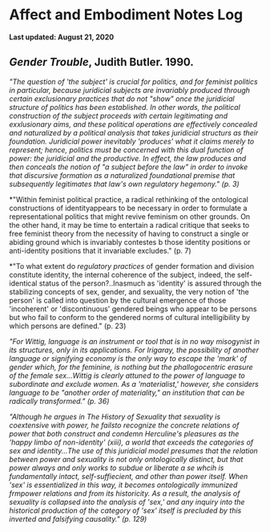 # Affect and Embodiment Notes Log

**Last updated: August 21, 2020**

## *Gender Trouble*, Judith Butler. 1990.

*"The question of 'the subject' is crucial for politics, and for feminist politics in particular, because juridicial subjects are invariably produced through certain exclusionary practices that do not "show" once the juridicial structure of politics has been established. In other words, the political construction of the subject proceeds with certain legitimating and exxlusionary aims, and these political operations are effectively concealed and naturalized by a political analysis that takes juridicial structurs as their foundation. Juridicial power inevitably 'produces' what it claims merely to represent; hence, politics must be concerned with this dual function of power: the juridicial and the productive. In effect, the law produces and then conceals the notion of "a subject before the law" in order to invoke that discursive formation as a naturalized foundational premise that subsequently legitimates that law's own regulatory hegemony." (p. 3)*

*"Within feminist political practice, a radical rethinking of the ontological constructions of identityappears to be necessary in order to formulate a representational politics that might revive feminism on other grounds. On the other hand, it may be time to entertain a radical critique that seeks to free feminist theory from the necessity of having to construct a single or abiding ground which is invariably contestes b those identity positions or anti-identity positions that it invariable excludes." (p. 7)

*"To what extent do *regulatory practices* of gender formation and division constitute identity, the internal coherence of the subject, indeed, the self-identical status of the person?..Inasmuch as 'identity' is assured through the stabilizing concepts of sex, gender, and sexuality, the very notion of 'the person' is called into question by the cultural emergence of those 'incoherent' or 'discontinuous' gendered beings who appear to be persons but who fail to conform to the gendered norms of cultural intelligibility by which persons are defined." (p. 23)

*"For Wittig, language is an instrument or tool that is in no way misogynist in its structures, only in its applications. For Irigaray, the possibility of another language or signifying economy is the only way to escape the 'mark' of gender which, for the feminine, is nothing but the phallogocentric erasure of the female sex...Wittig is clearly attuned to the power of language to subordinate and exclude women. As a 'materialist,' however, she considers language to be "another order of materiality," an institution that can be radically transformed." (p. 36)*

*"Although he argues in *The History of Sexuality* that sexuality is coextensive with power, he failsto recognize the concrete relations of power that both construct and condemn Herculine's pleasures as the 'happy limbo of non-identity' (xiii), a world that exceeds the categories of sex and identity...The use of this juridicial model presumes that the relation between power and sexuality is not only ontologically distinct, but that power always and only works to subdue or liberate a se whcih is fundamentally intact, self-suffiecient, and other than power itself. When 'sex' is essentialized in this way, it becomes ontologically immunized frmpower relations and from its historicity. As a result, the analysis of sexuality is collapsed into the analysis of 'sex,' and any inquiry into the historical production of the category of 'sex' itself is precluded by this inverted and falsifying causality." (p. 129)*
